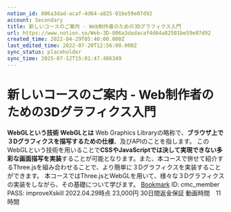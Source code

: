 ```yaml
---
notion_id: 806a3dad-acaf-4d64-a825-01be59e07d92
account: Secondary
title: 新しいコースのご案内 - Web制作者のための3Dグラフィクス入門
url: https://www.notion.so/Web-3D-806a3dadacaf4d64a82501be59e07d92
created_time: 2022-04-29T05:40:00.000Z
last_edited_time: 2022-07-20T12:56:00.000Z
sync_status: placeholder
sync_time: 2025-07-12T15:01:47.486349
---
```

# 新しいコースのご案内 - Web制作者のための3Dグラフィクス入門

**WebGLという技術**
**WebGLとは**
Web Graphics Libraryの略称で、**ブラウザ上で３Dグラフィクスを描写するための仕様**、及びAPIのことを指します。
このWebGLという技術を用いることで**CSSやJavaScriptでは決して実現できない多彩な画面描写を実装**することが可能となります。また、本コースで併せて紹介するThree.jsを組み合わせることで、より簡単に３Dグラフィクスを実装することができます。
本コースではThree.jsとWebGLを用いて、様々な３Dグラフィクスの実装をしながら、その基礎について学びます。
[Bookmark](https://p.codemafia.tech/?coupon_code=TANABATA)
ID: cmc_member
PASS: improveXskill
2022.04.29時点
23,000円
30日間返金保証
動画時間　11時間